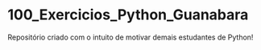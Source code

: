 # 100_Exercicios_Python_Guanabara
Repositório criado com o intuito de motivar demais estudantes de Python!
